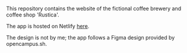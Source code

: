 This repository contains the website of the fictional coffee brewery and coffee shop 'Rustica'.

The app is hosted on Netlify [here](https://fend-rustica.netlify.app).

The design is not by me; the app follows a Figma design provided by opencampus.sh.
